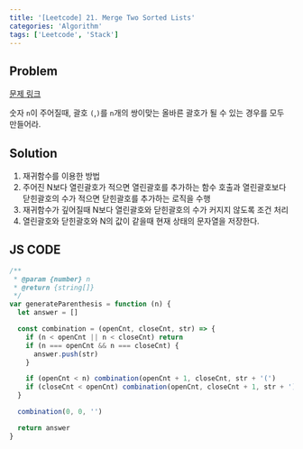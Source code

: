 ```yaml
---
title: '[Leetcode] 21. Merge Two Sorted Lists'
categories: 'Algorithm'
tags: ['Leetcode', 'Stack']
---
```


## Problem

[문제 링크](https://leetcode.com/problems/generate-parentheses/)

숫자 `n`이 주어질때, 괄호 `(`,`)`를 `n`개의 쌍이맞는 올바른 괄호가 될 수 있는 경우를 모두 만들어라.

## Solution

1. 재귀함수를 이용한 방법
2. 주어진 N보다 열린괄호가 적으면 열린괄호를 추가하는 함수 호출과 열린괄호보다 닫힌괄호의 수가 적으면 닫힌괄호를 추가하는 로직을 수행
3. 재귀함수가 깊어질때 N보다 열린괄호와 닫힌괄호의 수가 커지지 않도록 조건 처리
4. 열린괄호와 닫힌괄호와 N의 값이 같을때 현재 상태의 문자열을 저장한다.

## JS CODE

```javascript
/**
 * @param {number} n
 * @return {string[]}
 */
var generateParenthesis = function (n) {
  let answer = []

  const combination = (openCnt, closeCnt, str) => {
    if (n < openCnt || n < closeCnt) return
    if (n === openCnt && n === closeCnt) {
      answer.push(str)
    }

    if (openCnt < n) combination(openCnt + 1, closeCnt, str + '(')
    if (closeCnt < openCnt) combination(openCnt, closeCnt + 1, str + ')')
  }

  combination(0, 0, '')

  return answer
}
```
